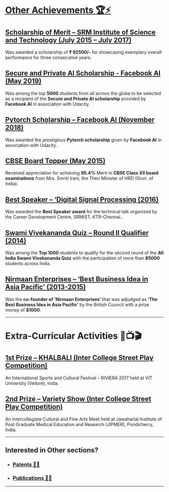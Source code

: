 # [Other Achievements 🏆⚡](https://github.com/prateekralhan/Personal_Stuff/tree/Other-Achievements)

## [Scholarship of Merit – SRM Institute of Science and Technology (July 2015 – July 2017)](https://drive.google.com/file/d/1fB0TmmRQ_EL1ZcHcuHVK9np3RMlQGU20/view)
Was awarded a scholarship of **₹ 92500/-** for showcasing exemplary overall performance for three consecutive years.

## [Secure and Private AI Scholarship  - Facebook AI (May 2019)](https://drive.google.com/file/d/1AckmR65DbnVD_ESMbGJqUAK7i32kTGGC/view)
Was among the top **5000** students from all across the globe to be selected as a recipient of the **Secure and Private AI scholarship** provided by **Facebook AI** in association with Udacity.

## [Pytorch Scholarship – Facebook AI (November 2018)](https://drive.google.com/file/d/1ikBS3-KCMH1j-kxAXb3LfkT7XzVjfQIs/view)
Was awarded the prestigious **Pytorch scholarship** given by **Facebook AI** in association with Udacity.

## [CBSE Board Topper (May 2015)](https://drive.google.com/file/d/1JyWTh0uAwqmm_bDYmHUODlyq5n-mBFPs/view?usp=sharing)
Received appreciation for achieving **95.4%** Merit in **CBSE Class XII board examinations** from Mrs. Smriti Irani, the Then Minister of HRD (Govt. of India).

## [Best Speaker – ‘Digital Signal Processing  (2016)](https://drive.google.com/file/d/1XZul0o6Ip-MaaGLLCqOb5qoEA9PNFvHi/view)
Was awarded the **Best Speaker award** for the technical talk organized by the Career Development Centre, SRMIST, KTR-Chennai..

## [Swami Vivekananda Quiz – Round II Qualifier (2014)](https://drive.google.com/file/d/1wBL-SHwLDEUsNAGiwqyFzoXlU_Dq5u0r/view)
Was among the **Top 1000** students to qualify for the second round of the **All India Swami Vivekananda Quiz** with the participation of more than **85000** students across India.

## [Nirmaan Enterprises – ‘Best Business Idea in Asia Pacific’ (2013-2015)](http://smsnirmaanenterprises.blogspot.com/2014/11/we-are-asia-pacific-winners.html)
Was the **co-founder of ‘Nirmaan Enterprises’** that was adjudged as **‘The Best Business Idea in Asia Pacific’** by the British Council with a prize money of **$1000**.

----------------------------------------------------------------------------------
# Extra-Curricular Activities 🎥📺🎬

## [1st Prize – KHALBALI (Inter College Street Play Competition)](https://drive.google.com/file/d/1ywLX_3kKnipXZnMX5RZriG_xb9HquMlI/view)
An International Sports and Cultural Festival – RIVIERA 2017 held at VIT University (Vellore), India.

## [2nd Prize – Variety Show (Inter College Street Play Competition)](https://drive.google.com/file/d/1-ZifJJFZOrgcesMX69TKKiOb2XhLEL0A/view)
An Intercollegiate Cultural and Fine Arts Meet held at Jawaharlal Institute of Post Graduate Medical Education and Research (JIPMER), Pondicherry, India.



----------------------------------------------------------------------------------
## Interested in Other sections?

* ### [Patents 📑📝](https://github.com/prateekralhan/Personal_Stuff/tree/Patents)

* ### [Publications 📄📖](https://github.com/prateekralhan/Personal_Stuff/tree/Publications)
----------------------------------------------------------------------------------
